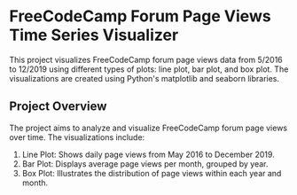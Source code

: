 # FreeCodeCamp Forum Page Views Time Series Visualizer

This project visualizes FreeCodeCamp forum page views data from 5/2016 to 12/2019 using different types of plots: line plot, bar plot, and box plot. The visualizations are created using Python's matplotlib and seaborn libraries.

## Project Overview

The project aims to analyze and visualize FreeCodeCamp forum page views over time. The visualizations include:
1. Line Plot: Shows daily page views from May 2016 to December 2019.
2. Bar Plot: Displays average page views per month, grouped by year.
3. Box Plot: Illustrates the distribution of page views within each year and month.
